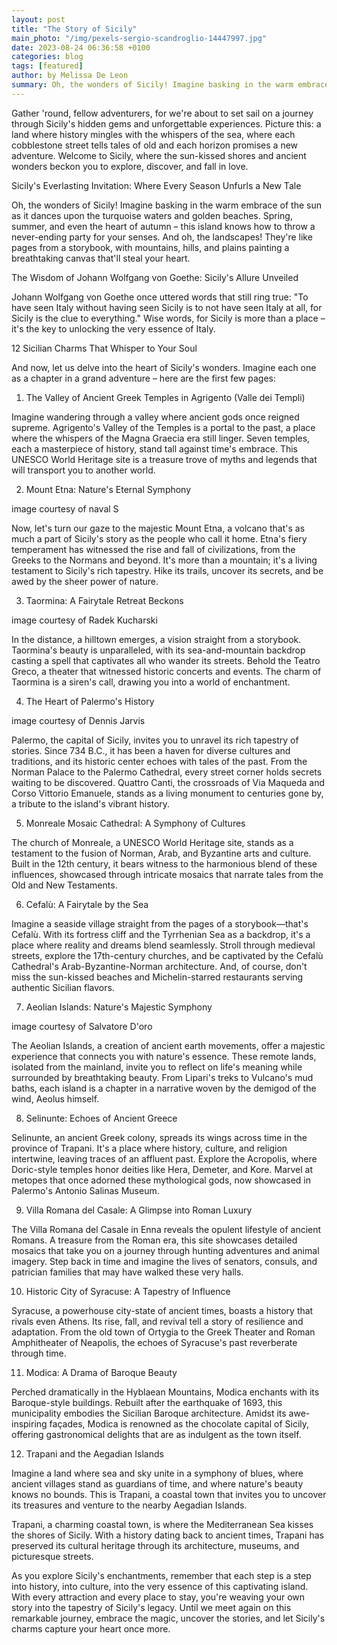 ```yaml
---
layout: post
title: "The Story of Sicily"
main_photo: "/img/pexels-sergio-scandroglio-14447997.jpg"
date: 2023-08-24 06:36:58 +0100
categories: blog
tags: [featured]
author: by Melissa De Leon
summary: Oh, the wonders of Sicily! Imagine basking in the warm embrace of the sun as it dances upon the turquoise waters and golden beaches. Spring, summer, and even the heart of autumn – this island knows how to throw a never-ending party for your senses.!
---
```


Gather 'round, fellow adventurers, for we're about to set sail on a journey through Sicily's hidden gems and unforgettable experiences. Picture this: a land where history mingles with the whispers of the sea, where each cobblestone street tells tales of old and each horizon promises a new adventure. Welcome to Sicily, where the sun-kissed shores and ancient wonders beckon you to explore, discover, and fall in love.

Sicily's Everlasting Invitation: Where Every Season Unfurls a New Tale

Oh, the wonders of Sicily! Imagine basking in the warm embrace of the sun as it dances upon the turquoise waters and golden beaches. Spring, summer, and even the heart of autumn – this island knows how to throw a never-ending party for your senses. And oh, the landscapes! They're like pages from a storybook, with mountains, hills, and plains painting a breathtaking canvas that'll steal your heart.

The Wisdom of Johann Wolfgang von Goethe: Sicily's Allure Unveiled

Johann Wolfgang von Goethe once uttered words that still ring true: "To have seen Italy without having seen Sicily is to not have seen Italy at all, for Sicily is the clue to everything." Wise words, for Sicily is more than a place – it's the key to unlocking the very essence of Italy.

12 Sicilian Charms That Whisper to Your Soul

And now, let us delve into the heart of Sicily's wonders. Imagine each one as a chapter in a grand adventure – here are the first few pages:

1. The Valley of Ancient Greek Temples in Agrigento (Valle dei Templi)





Imagine wandering through a valley where ancient gods once reigned supreme. Agrigento's Valley of the Temples is a portal to the past, a place where the whispers of the Magna Graecia era still linger. Seven temples, each a masterpiece of history, stand tall against time's embrace. This UNESCO World Heritage site is a treasure trove of myths and legends that will transport you to another world.

2. Mount Etna: Nature's Eternal Symphony



image courtesy of naval S


Now, let's turn our gaze to the majestic Mount Etna, a volcano that's as much a part of Sicily's story as the people who call it home. Etna's fiery temperament has witnessed the rise and fall of civilizations, from the Greeks to the Normans and beyond. It's more than a mountain; it's a living testament to Sicily's rich tapestry. Hike its trails, uncover its secrets, and be awed by the sheer power of nature.

3. Taormina: A Fairytale Retreat Beckons



image courtesy of Radek Kucharski


In the distance, a hilltown emerges, a vision straight from a storybook. Taormina's beauty is unparalleled, with its sea-and-mountain backdrop casting a spell that captivates all who wander its streets. Behold the Teatro Greco, a theater that witnessed historic concerts and events. The charm of Taormina is a siren's call, drawing you into a world of enchantment.


4. The Heart of Palermo's History



image courtesy of Dennis Jarvis


Palermo, the capital of Sicily, invites you to unravel its rich tapestry of stories. Since 734 B.C., it has been a haven for diverse cultures and traditions, and its historic center echoes with tales of the past. From the Norman Palace to the Palermo Cathedral, every street corner holds secrets waiting to be discovered. Quattro Canti, the crossroads of Via Maqueda and Corso Vittorio Emanuele, stands as a living monument to centuries gone by, a tribute to the island's vibrant history.

5. Monreale Mosaic Cathedral: A Symphony of Cultures





The church of Monreale, a UNESCO World Heritage site, stands as a testament to the fusion of Norman, Arab, and Byzantine arts and culture. Built in the 12th century, it bears witness to the harmonious blend of these influences, showcased through intricate mosaics that narrate tales from the Old and New Testaments.

6. Cefalù: A Fairytale by the Sea





Imagine a seaside village straight from the pages of a storybook—that's Cefalù. With its fortress cliff and the Tyrrhenian Sea as a backdrop, it's a place where reality and dreams blend seamlessly. Stroll through medieval streets, explore the 17th-century churches, and be captivated by the Cefalù Cathedral's Arab-Byzantine-Norman architecture. And, of course, don't miss the sun-kissed beaches and Michelin-starred restaurants serving authentic Sicilian flavors.

7. Aeolian Islands: Nature's Majestic Symphony



image courtesy of Salvatore D'oro


The Aeolian Islands, a creation of ancient earth movements, offer a majestic experience that connects you with nature's essence. These remote lands, isolated from the mainland, invite you to reflect on life's meaning while surrounded by breathtaking beauty. From Lipari's treks to Vulcano's mud baths, each island is a chapter in a narrative woven by the demigod of the wind, Aeolus himself.

8. Selinunte: Echoes of Ancient Greece

Selinunte, an ancient Greek colony, spreads its wings across time in the province of Trapani. It's a place where history, culture, and religion intertwine, leaving traces of an affluent past. Explore the Acropolis, where Doric-style temples honor deities like Hera, Demeter, and Kore. Marvel at metopes that once adorned these mythological gods, now showcased in Palermo's Antonio Salinas Museum.

9. Villa Romana del Casale: A Glimpse into Roman Luxury

The Villa Romana del Casale in Enna reveals the opulent lifestyle of ancient Romans. A treasure from the Roman era, this site showcases detailed mosaics that take you on a journey through hunting adventures and animal imagery. Step back in time and imagine the lives of senators, consuls, and patrician families that may have walked these very halls.

10. Historic City of Syracuse: A Tapestry of Influence

Syracuse, a powerhouse city-state of ancient times, boasts a history that rivals even Athens. Its rise, fall, and revival tell a story of resilience and adaptation. From the old town of Ortygia to the Greek Theater and Roman Amphitheater of Neapolis, the echoes of Syracuse's past reverberate through time.

11. Modica: A Drama of Baroque Beauty

Perched dramatically in the Hyblaean Mountains, Modica enchants with its Baroque-style buildings. Rebuilt after the earthquake of 1693, this municipality embodies the Sicilian Baroque architecture. Amidst its awe-inspiring façades, Modica is renowned as the chocolate capital of Sicily, offering gastronomical delights that are as indulgent as the town itself.

12. Trapani and the Aegadian Islands

Imagine a land where sea and sky unite in a symphony of blues, where ancient villages stand as guardians of time, and where nature's beauty knows no bounds. This is Trapani, a coastal town that invites you to uncover its treasures and venture to the nearby Aegadian Islands.

Trapani, a charming coastal town, is where the Mediterranean Sea kisses the shores of Sicily. With a history dating back to ancient times, Trapani has preserved its cultural heritage through its architecture, museums, and picturesque streets.

As you explore Sicily's enchantments, remember that each step is a step into history, into culture, into the very essence of this captivating island. With every attraction and every place to stay, you're weaving your own story into the tapestry of Sicily's legacy. Until we meet again on this remarkable journey, embrace the magic, uncover the stories, and let Sicily's charms capture your heart once more.